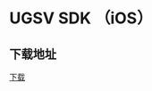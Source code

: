 # UGSV SDK （iOS）

## 下载地址

[下载](https://liteav.sdk.qcloud.com/download/latest/TXLiteAVSDK_UGC_iOS_latest.zip)
